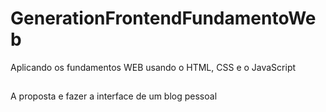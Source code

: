 # GenerationFrontendFundamentoWeb
Aplicando os fundamentos WEB usando o HTML, CSS e o JavaScript

##
A proposta e fazer a interface de um blog pessoal